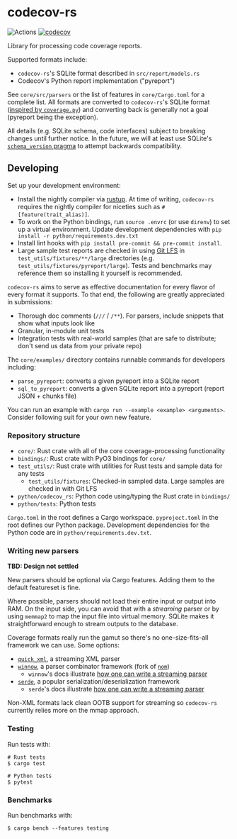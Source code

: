 # codecov-rs

![Actions](https://github.com/codecov/codecov-rs/actions/workflows/ci.yml/badge.svg)
[![codecov](https://codecov.io/gh/codecov/codecov-rs/graph/badge.svg?token=IEGybruDEg)](https://codecov.io/gh/codecov/codecov-rs)

Library for processing code coverage reports.

Supported formats include:

- `codecov-rs`'s SQLite format described in `src/report/models.rs`
- Codecov's Python report implementation ("pyreport")

See `core/src/parsers` or the list of features in `core/Cargo.toml` for a complete list. All formats are converted to `codecov-rs`'s SQLite format ([inspired by `coverage.py`](https://coverage.readthedocs.io/en/latest/dbschema.html)) and converting back is generally not a goal (pyreport being the exception).

All details (e.g. SQLite schema, code interfaces) subject to breaking changes until further notice. In the future, we will at least use SQLite's [`schema_version` pragma](https://www.sqlite.org/pragma.html#pragma_schema_version) to attempt backwards compatibility.

## Developing

Set up your development environment:
- Install the nightly compiler via [rustup](https://rustup.rs/). At time of writing, `codecov-rs` requires the nightly compiler for niceties such as `#[feature(trait_alias)]`.
- To work on the Python bindings, run `source .envrc` (or use `direnv`) to set up a virtual environment. Update development dependencies with `pip install -r python/requirements.dev.txt`
- Install lint hooks with `pip install pre-commit && pre-commit install`.
- Large sample test reports are checked in using [Git LFS](https://git-lfs.com/) in `test_utils/fixtures/**/large` directories (e.g. `test_utils/fixtures/pyreport/large`). Tests and benchmarks may reference them so installing it yourself is recommended.

`codecov-rs` aims to serve as effective documentation for every flavor of every format it supports. To that end, the following are greatly appreciated in submissions:
- Thorough doc comments (`///` / `/**`). For parsers, include snippets that show what inputs look like
- Granular, in-module unit tests
- Integration tests with real-world samples (that are safe to distribute; don't send us data from your private repo)

The `core/examples/` directory contains runnable commands for developers including:
- `parse_pyreport`: converts a given pyreport into a SQLite report
- `sql_to_pyreport`: converts a given SQLite report into a pyreport (report JSON + chunks file)

You can run an example with `cargo run --example <example> <arguments>`. Consider following suit for your own new feature.

### Repository structure

- `core/`: Rust crate with all of the core coverage-processing functionality
- `bindings/`: Rust crate with PyO3 bindings for `core/`
- `test_utils/`: Rust crate with utilities for Rust tests and sample data for any tests
  - `test_utils/fixtures`: Checked-in sampled data. Large samples are checked in with Git LFS
- `python/codecov_rs`: Python code using/typing the Rust crate in `bindings/`
- `python/tests`: Python tests

`Cargo.toml` in the root defines a Cargo workspace. `pyproject.toml` in the root defines our Python package. Development dependencies for the Python code are in `python/requirements.dev.txt`.

### Writing new parsers

**TBD: Design not settled**

New parsers should be optional via Cargo features. Adding them to the default featureset is fine.

Where possible, parsers should not load their entire input or output into RAM. On the input side, you can avoid that with a _streaming_ parser or by using `memmap2` to map the input file into virtual memory. SQLite makes it straightforward enough to stream outputs to the database.

Coverage formats really run the gamut so there's no one-size-fits-all framework we can use. Some options:
- [`quick_xml`](https://crates.io/crates/quick_xml), a streaming XML parser
- [`winnow`](https://crates.io/crates/winnow), a parser combinator framework (fork of [`nom`](https://crates.io/crates/nom))
  - `winnow`'s docs illustrate [how one can write a streaming parser](https://docs.rs/winnow/latest/winnow/_topic/partial/index.html)
- [`serde`](https://serde.rs/), a popular serialization/deserialization framework
  - `serde`'s docs illustrate [how one can write a streaming parser](https://serde.rs/stream-array.html)

Non-XML formats lack clean OOTB support for streaming so `codecov-rs` currently relies more on the mmap approach.

### Testing

Run tests with:
```
# Rust tests
$ cargo test

# Python tests
$ pytest
```

### Benchmarks

Run benchmarks with:
```
$ cargo bench --features testing
```

